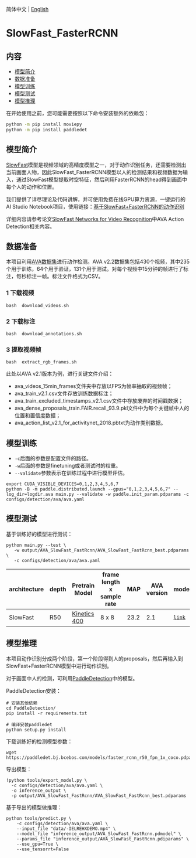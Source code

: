 简体中文 | [English](../../../en/model_zoo/detection/SlowFast_FasterRCNN_en.md)

# SlowFast_FasterRCNN

## 内容

- [模型简介](#模型简介)
- [数据准备](#数据准备)
- [模型训练](#模型训练)
- [模型测试](#模型测试)
- [模型推理](#模型推理)

在开始使用之前，您可能需要按照以下命令安装额外的依赖包：
```bash
python -m pip install moviepy
python -m pip install paddledet
```

## 模型简介

[SlowFast](https://github.com/PaddlePaddle/PaddleVideo/blob/develop/docs/zh-CN/model_zoo/recognition/slowfast.md)模型是视频领域的高精度模型之一，对于动作识别任务，还需要检测出当前画面人物，因此SlowFast_FasterRCNN模型以人的检测结果和视频数据为输入，通过SlowFast模型提取时空特征，然后利用FasterRCNN的head得到画面中每个人的动作和位置。

我们提供了详尽理论及代码讲解，并可使用免费在线GPU算力资源，一键运行的AI Studio Notebook项目，使用链接：[基于SlowFast+FasterRCNN的动作识别](https://aistudio.baidu.com/aistudio/projectdetail/3267637?contributionType=1)

详细内容请参考论文[SlowFast Networks for Video Recognition](https://arxiv.org/pdf/1812.03982.pdf)中AVA Action Detection相关内容。

## 数据准备

本项目利用[AVA数据集](https://research.google.com/ava/download.html)进行动作检测。AVA v2.2数据集包括430个视频，其中235个用于训练，64个用于验证，131个用于测试。对每个视频中15分钟的帧进行了标注，每秒标注一帧。标注文件格式为CSV。

### 1 下载视频
```
bash  download_videos.sh
```

### 2 下载标注
```
bash  download_annotations.sh
```

### 3 提取视频帧
```
bash  extract_rgb_frames.sh
```

此处以AVA v2.1版本为例，进行关键文件介绍：
* ava_videos_15min_frames文件夹中存放以FPS为帧率抽取的视频帧；
* ava_train_v2.1.csv文件存放训练数据标注；
* ava_train_excluded_timestamps_v2.1.csv文件中存放废弃的时间戳数据；
* ava_dense_proposals_train.FAIR.recall_93.9.pkl文件中为每个关键帧中人的位置和置信度数据；
* ava_action_list_v2.1_for_activitynet_2018.pbtxt为动作类别数据。

## 模型训练

* `-c`后面的参数是配置文件的路径。
* `-w`后面的参数是finetuning或者测试时的权重。
* `--validate`参数表示在训练过程中进行模型评估。

```
export CUDA_VISIBLE_DEVICES=0,1,2,3,4,5,6,7
python -B -m paddle.distributed.launch --gpus="0,1,2,3,4,5,6,7" --log_dir=logdir.ava main.py --validate -w paddle.init_param.pdparams -c configs/detection/ava/ava.yaml
```

## 模型测试

基于训练好的模型进行测试：
```
python main.py --test \
   -w output/AVA_SlowFast_FastRcnn/AVA_SlowFast_FastRcnn_best.pdparams \
   -c configs/detection/ava/ava.yaml
```

| architecture | depth | Pretrain Model |  frame length x sample rate  | MAP | AVA version | model |
| ------------- | ------------- | ------------- | ------------- | ------------- | ------------- |------------- |
| SlowFast | R50 | [Kinetics 400](https://videotag.bj.bcebos.com/PaddleVideo/SlowFast/SlowFast_8*8.pdparams) | 8 x 8 | 23.2 | 2.1 | [`link`](https://videotag.bj.bcebos.com/PaddleVideo-release2.2/SlowFastRCNN_AVA.pdparams) |


## 模型推理

本项目动作识别分成两个阶段，第一个阶段得到人的proposals，然后再输入到SlowFast+FasterRCNN模型中进行动作识别。

对于画面中人的检测，可利用[PaddleDetection](https://github.com/PaddlePaddle/PaddleDetection)中的模型。

PaddleDetection安装：
```
# 安装其他依赖
cd PaddleDetection/
pip install -r requirements.txt

# 编译安装paddledet
python setup.py install
```

下载训练好的检测模型参数：
```
wget https://paddledet.bj.bcebos.com/models/faster_rcnn_r50_fpn_1x_coco.pdparams
```

导出模型：

```
!python tools/export_model.py \
  -c configs/detection/ava/ava.yaml \
  -o inference_output \
  -p output/AVA_SlowFast_FastRcnn/AVA_SlowFast_FastRcnn_best.pdparams
```

基于导出的模型做推理：

```
python tools/predict.py \
    -c configs/detection/ava/ava.yaml \
    --input_file "data/-IELREHXDEMO.mp4" \
    --model_file "inference_output/AVA_SlowFast_FastRcnn.pdmodel" \
    --params_file "inference_output/AVA_SlowFast_FastRcnn.pdiparams" \
    --use_gpu=True \
    --use_tensorrt=False
```
